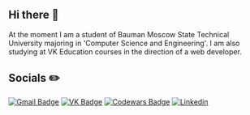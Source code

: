 ## Hi there 👋
At the moment I am a student of Bauman Moscow State Technical University majoring in 'Computer Science and Engineering'. I am also studying at VK Education courses in the direction of a web developer.


## Socials :pencil2:
[![Gmail Badge](https://img.shields.io/badge/-Gmail-red?style=flat&logo=Gmail&logoColor=white)](mailto:andreymyshlyaev9@gmail.com)
[![VK Badge](https://img.shields.io/badge/-VK-white?style=flat&logo=Vk&logoColor=blue)](https://vk.com/id549986297)
[![Codewars Badge](https://img.shields.io/badge/-codewars-black?style=flat&logo=codewars&logoColor=red)](https://www.codewars.com/users/Vened)
[![Linkedin](https://img.shields.io/badge/-Linkedin-white?style=flat&logo=linkedin&logoColor=blue)](https://www.linkedin.com/in/andrew-myshlyaev-53ba85286/)



